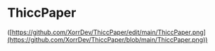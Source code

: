 # ThiccPaper
([https://github.com/XorrDev/ThiccPaper/edit/main/ThiccPaper.png](https://github.com/XorrDev/ThiccPaper/blob/main/ThiccPaper.png))
